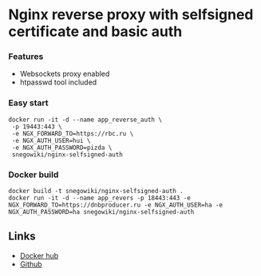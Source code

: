 # Nginx reverse proxy with selfsigned certificate and basic auth
### Features
 - Websockets proxy enabled
 - htpasswd tool included

### Easy start

    docker run -it -d --name app_reverse_auth \
     -p 19443:443 \
     -e NGX_FORWARD_TO=https://rbc.ru \
     -e NGX_AUTH_USER=hui \
     -e NGX_AUTH_PASSWORD=pizda \
     snegowiki/nginx-selfsigned-auth

### Docker build
    docker build -t snegowiki/nginx-selfsigned-auth .
    docker run -it -d --name app_revers -p 18443:443 -e NGX_FORWARD_TO=https://dnbproducer.ru -e NGX_AUTH_USER=ha -e NGX_AUTH_PASSWORD=ha snegowiki/nginx-selfsigned-auth  

## Links
 - [Docker hub](https://hub.docker.com/r/snegowiki/nginx-selfsigned-auth) 
 - [Github](https://github.com/snegodick/nginx-selfsigned-auth)       
